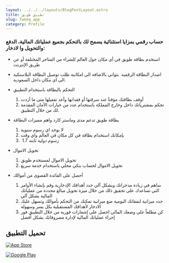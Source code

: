 ```yaml
---
layout: ../../../layouts/BlogPostLayout.astro
title: تطبيق طويق
slug: Tweeq_app
category: Profile
---
```

### حساب رقمي بمزايا استثنائية يسمح لك بالتحكم بجميع عملياتك المالية، الدفع والتحويل وا لادخار:

* استخدم بطاقة طويق في أي مكان حول العالم للشراء من المتاجر المختلفة أو عن طريق الإنترنت
* اصدار البطاقة الرقمية  بثواني بالاضافة الى امكانية طلب توصيل البطاقة البلاستكية الى اي مكان داخل السعودية.
* التحكم بالبطاقة باستخدام التطبيق

     1. أوقف بطاقتك مؤقتاَ عند سرقتها أو فقدانها وأعد تفعيلها متى ما أردت
     2. تحكم بمشترياتك داخل وخارج المملكة باستخدام عدد من خيارات الأمان المقدمة لك من خلال التطبيق.
* بطاقة طويق تدعم مدى وماستر كارد واهم مميزات البطاقة

     1. لا يوجد اي رسوم سنوية
     2. بإمكانك استخدام بطاقة في كل مكان في العالم واي وقت 
     3.  رسوم دولية ثابته 1.7
* تحويل الاموال

     1. تحويل الاموال لمستخدم طويق
     2. تحويل الاموال لحساب بنكي محلي باستخدام خدمة سريع
* أحصل على الفائدة القصوى من أموالك
     1. ساهم في زيادة مدخراتك وبشكل آلي
     حدد أهدافك الإدخارية وقم بإنشاء الأوامر التي تساعدك على تحقيق ذلك من خلال ميزة تحويل مبالغ محددة من عملياتك المالية بشكل آلي
     2. حدد ميزانية لنفقاتك اليومية
     ضع ميزانية تمكنك من التحكم بأموالك وتسهل عليك الادخار لأهدافك المستقبلية بكل يسر وسهولة
     3. كن مطلعاً على وضعك المالي
     احصل على إشعارات فورية من خلال التطبيق فور إجراء عملياتك المالية لإدارة مصروفاتك بشكل أفضل

## تحميل التطبيق

[![App Store](https://tweeq.alt.sa/uploads/814392bd9688bada736a1afc0883d2fc331be4d6.png "App Store")](https://apps.apple.com/sa/app/tweeq-spending-account/id1537393048)

[![Google Play](https://tweeq.alt.sa/uploads/bacbcfcb294c5ccf05567e78e2081a808eb79b46.png "Google Play")](https://play.google.com/store/apps/details?id=sa.tweeq.app&hl=en&gl=US)
